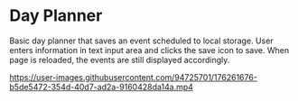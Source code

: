 # Day Planner

Basic day planner that saves an event scheduled to local storage. User enters information in text input area and clicks the save icon to save. When page is reloaded, the events are still displayed accordingly. 




https://user-images.githubusercontent.com/94725701/176261676-b5de5472-354d-40d7-ad2a-9160428da14a.mp4

